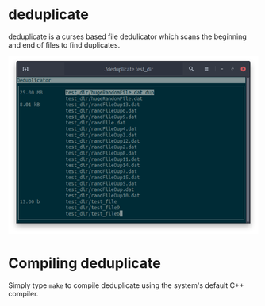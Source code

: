 # deduplicate

deduplicate is a curses based file dedulicator which scans 
the beginning and end of files to find duplicates.

![deduplicate terminal screenshow](images/dedup_screenshot.png)

# Compiling deduplicate

Simply type `make` to compile deduplicate using the system's default
C++ compiler.
